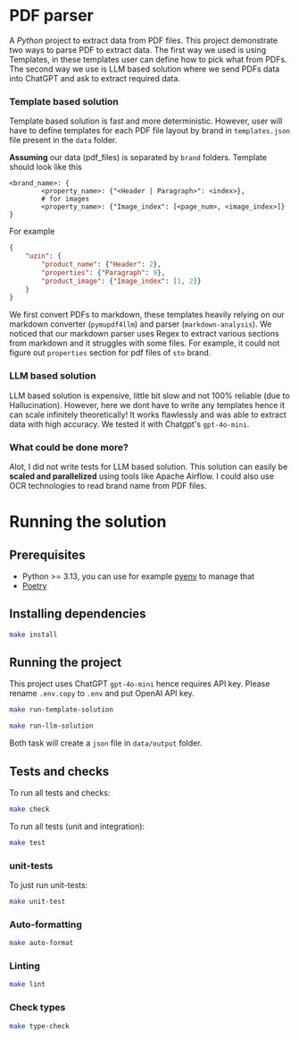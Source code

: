 # PDF parser
A _Python_ project to extract data from PDF files. This project demonstrate two ways to parse PDF to extract data.
The first way we used is using Templates, in these templates user can define how to pick what from PDFs. The second way we use is
LLM based solution where we send PDFs data into ChatGPT and ask to extract required data.

### Template based solution
Template based solution is fast and more deterministic. However, user will have to define templates for each PDF file layout by brand 
in `templates.json` file present in the `data` folder.

**Assuming** our data (pdf_files) is separated by `brand` folders. Template should look like this

```
<brand_name>: {
        <property_name>: {"<Header | Paragraph>": <index>},
        # for images
        <property_name>: {"Image_index": [<page_num>, <image_index>]}
} 
```
For example
```json
{
    "uzin": {
        "product_name": {"Header": 2},
        "properties": {"Paragraph": 9},
        "product_image": {"Image_index": [1, 2]}
    }
}
```
We first convert PDFs to markdown, these templates heavily relying on our markdown converter (`pymupdf4llm`) and parser (`markdown-analysis`). We noticed that
our markdown parser uses Regex to extract various sections from markdown and it struggles with some files. For example, it could not figure out `properties` 
section for pdf files of `sto` brand.

### LLM based solution
LLM based solution is expensive, little bit slow and not 100% reliable (due to Hallucination). However, here we dont have to write any templates hence it can scale infinitely theoretically!
It works flawlessly and was able to extract data with high accuracy. We tested it with Chatgpt's `gpt-4o-mini`.

### What could be done more?
Alot, I did not write tests for LLM based solution. This solution can easily be **scaled and parallelized** using tools like Apache Airflow.
I could also use OCR technologies to read brand name from PDF files. 

# Running the solution

## Prerequisites
* Python >= 3.13, you can use for example [pyenv](https://github.com/pyenv/pyenv#installation) to manage that
* [Poetry](https://python-poetry.org/docs/#installation)

## Installing dependencies
```bash
make install
```

## Running the project

This project uses ChatGPT `gpt-4o-mini` hence requires API key. Please rename `.env.copy` to `.env` and put OpenAI API key.

```bash
make run-template-solution
```

```bash
make run-llm-solution
```

Both task will create a `json` file in `data/output` folder.

## Tests and checks
To run all tests and checks:
```bash
make check
```

To run all tests (unit and integration):
```bash
make test
```

### unit-tests
To just run unit-tests:
```bash
make unit-test
```

### Auto-formatting
```bash
make auto-format
```

### Linting
```bash
make lint
```

### Check types
```bash
make type-check
```
